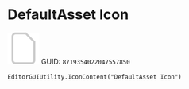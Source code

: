 # DefaultAsset Icon
![](/img/DefaultAsset%20Icon.png)
GUID: `8719354022047557850`
```
EditorGUIUtility.IconContent("DefaultAsset Icon")
```
